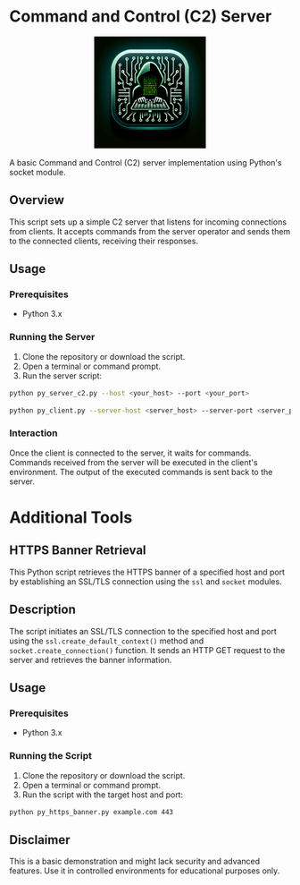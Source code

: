 # Command and Control (C2) Server

<p align="center">
<img src="c2_icon.png" alt="Command and Control" width="200" height="200"/>
</p>

A basic Command and Control (C2) server implementation using Python's socket module.

## Overview

This script sets up a simple C2 server that listens for incoming connections from clients. It accepts commands from the server operator and sends them to the connected clients, receiving their responses.

## Usage

### Prerequisites

- Python 3.x

### Running the Server

1. Clone the repository or download the script.
2. Open a terminal or command prompt.
3. Run the server script:

```bash
python py_server_c2.py --host <your_host> --port <your_port>
```
```bash
python py_client.py --server-host <server_host> --server-port <server_port>
```

### Interaction

Once the client is connected to the server, it waits for commands. Commands received from the server will be executed in the client's environment. The output of the executed commands is sent back to the server.

# Additional Tools

## HTTPS Banner Retrieval

This Python script retrieves the HTTPS banner of a specified host and port by establishing an SSL/TLS connection using the `ssl` and `socket` modules.

## Description

The script initiates an SSL/TLS connection to the specified host and port using the `ssl.create_default_context()` method and `socket.create_connection()` function. It sends an HTTP GET request to the server and retrieves the banner information.

## Usage

### Prerequisites

- Python 3.x

### Running the Script

1. Clone the repository or download the script.
2. Open a terminal or command prompt.
3. Run the script with the target host and port:

```bash
python py_https_banner.py example.com 443
```



## Disclaimer
This is a basic demonstration and might lack security and advanced features. Use it in controlled environments for educational purposes only.